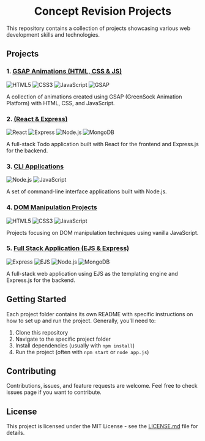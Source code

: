 <h1 align="center">Concept Revision Projects</h1>

This repository contains a collection of projects showcasing various web development skills and technologies.

## Projects

### 1. [GSAP Animations (HTML, CSS & JS)](https://github.com/Arslan2214/Review_Projects_/tree/main/GSAP%20%20(Html%2C%20Css%20%26%20Js))

![HTML5](https://img.shields.io/badge/-HTML5-E34F26?style=flat-square&logo=html5&logoColor=white)
![CSS3](https://img.shields.io/badge/-CSS3-1572B6?style=flat-square&logo=css3)
![JavaScript](https://img.shields.io/badge/-JavaScript-F7DF1E?style=flat-square&logo=javascript&logoColor=black)
![GSAP](https://img.shields.io/badge/-GSAP-88CE02?style=flat-square&logo=greensock&logoColor=white)

A collection of animations created using GSAP (GreenSock Animation Platform) with HTML, CSS, and JavaScript.

### 2. [(React & Express)](https://github.com/Arslan2214/Review_Projects_/tree/main/(React%20%26%20Express))

![React](https://img.shields.io/badge/-React-61DAFB?style=flat-square&logo=react&logoColor=black)
![Express](https://img.shields.io/badge/-Express-000000?style=flat-square&logo=express&logoColor=white)
![Node.js](https://img.shields.io/badge/-Node.js-339933?style=flat-square&logo=node.js&logoColor=white)
![MongoDB](https://img.shields.io/badge/-MongoDB-47A248?style=flat-square&logo=mongodb&logoColor=white)

A full-stack Todo application built with React for the frontend and Express.js for the backend.

### 3. [CLI Applications](https://github.com/Arslan2214/Review_Projects_/tree/main/CLI%20Apps)

![Node.js](https://img.shields.io/badge/-Node.js-339933?style=flat-square&logo=node.js&logoColor=white)
![JavaScript](https://img.shields.io/badge/-JavaScript-F7DF1E?style=flat-square&logo=javascript&logoColor=black)

A set of command-line interface applications built with Node.js.

### 4. [DOM Manipulation Projects](https://github.com/Arslan2214/Review_Projects_/tree/main/DOM)

![HTML5](https://img.shields.io/badge/-HTML5-E34F26?style=flat-square&logo=html5&logoColor=white)
![CSS3](https://img.shields.io/badge/-CSS3-1572B6?style=flat-square&logo=css3)
![JavaScript](https://img.shields.io/badge/-JavaScript-F7DF1E?style=flat-square&logo=javascript&logoColor=black)

Projects focusing on DOM manipulation techniques using vanilla JavaScript.

### 5. [Full Stack Application (EJS & Express)](https://github.com/Arslan2214/Review_Projects_/tree/main/Full%20Stack%20(EJS%20%26%20Express))

![Express](https://img.shields.io/badge/-Express-000000?style=flat-square&logo=express&logoColor=white)
![EJS](https://img.shields.io/badge/-EJS-B4CA65?style=flat-square&logo=ejs&logoColor=black)
![Node.js](https://img.shields.io/badge/-Node.js-339933?style=flat-square&logo=node.js&logoColor=white)
![MongoDB](https://img.shields.io/badge/-MongoDB-47A248?style=flat-square&logo=mongodb&logoColor=white)

A full-stack web application using EJS as the templating engine and Express.js for the backend.

## Getting Started

Each project folder contains its own README with specific instructions on how to set up and run the project. Generally, you'll need to:

1. Clone this repository
2. Navigate to the specific project folder
3. Install dependencies (usually with `npm install`)
4. Run the project (often with `npm start` or `node app.js`)

## Contributing

Contributions, issues, and feature requests are welcome. Feel free to check issues page if you want to contribute.

## License

This project is licensed under the MIT License - see the [LICENSE.md](LICENSE.md) file for details.
